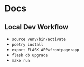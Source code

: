 # Docs

## Local Dev Workflow

- `source venv/bin/activate`
- `poetry install`
- `export FLASK_APP=frontpage:app`
- `flask db upgrade`
- `make run`
